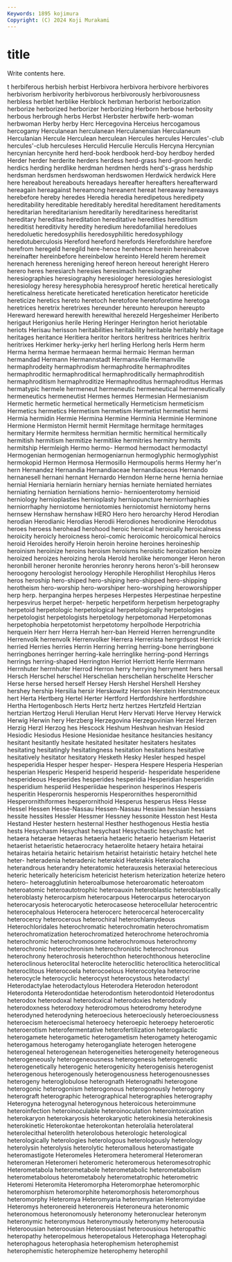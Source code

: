 ```yaml
---
Keywords: 1895 kojimura
Copyright: (C) 2024 Koji Murakami
---
```


# title

Write contents here.



t herbiferous herbish herbist
Herbivora herbivora herbivore herbivores herbivorism herbivority herbivorous herbivorously herbivorousness herbless
herblet herblike Herblock herbman herborist herborization herborize herborized herborizer herborizing
Herborn herbose herbosity herbous herbrough herbs Herbst Herbster herbwife herb-woman
herbwoman Herby herby Herc Hercegovina Herceius hercogamous hercogamy Herculanean herculanean
Herculanensian Herculaneum Herculanian Hercule Herculean herculean Hercules hercules Hercules'-club hercules'-club
herculeses Herculid Herculie Herculis Hercyna Hercynian hercynian hercynite herd herd-book
herdbook herd-boy herdboy herded Herder herder herderite herders herdess herd-grass
herd-groom herdic herdics herding herdlike herdman herdmen herds herd's-grass herdship
herdsman herdsmen herdswoman herdswomen Herdwick herdwick Here here hereabout hereabouts
hereadays hereafter hereafters hereafterward hereagain hereagainst hereamong hereanent hereat hereaway
hereaways herebefore hereby heredes Heredia heredia heredipetous heredipety hereditability hereditable
hereditably heredital hereditament hereditaments hereditarian hereditarianism hereditarily hereditariness hereditarist hereditary
hereditas hereditation hereditative heredities hereditism hereditist hereditivity heredity heredium heredofamilial
heredolues heredoluetic heredosyphilis heredosyphilitic heredosyphilogy heredotuberculosis Hereford hereford herefords Herefordshire
herefore herefrom heregeld heregild here-hence herehence herein hereinabove hereinafter hereinbefore
hereinbelow hereinto Hereld herem heremeit herenach hereness hereniging hereof hereon
hereout hereright Herero herero heres heresiarch heresies heresimach heresiographer heresiographies
heresiography heresiologer heresiologies heresiologist heresiology heresy heresyphobia heresyproof heretic heretical
heretically hereticalness hereticate hereticated heretication hereticator hereticide hereticize heretics hereto
heretoch heretofore heretoforetime heretoga heretrices heretrix heretrixes hereunder hereunto hereupon
hereupto Hereward hereward herewith herewithal herezeld Hergesheimer Heriberto herigaut Herigonius
herile Hering Heringer Herington heriot heriotable heriots Herisau herisson heritabilities
heritability heritable heritably heritage heritages heritance Heritiera heritor heritors heritress
heritrices heritrix heritrixes Herkimer herky-jerky herl herling Herlong herls Herm
herm Herma herma hermae hermaean hermai hermaic Herman herman hermandad
Hermann Hermannstadt Hermansville Hermanville hermaphrodeity hermaphrodism hermaphrodite hermaphrodites hermaphroditic hermaphroditical
hermaphroditically hermaphroditish hermaphroditism hermaphroditize Hermaphroditus hermaphroditus Hermas hermatypic hermele hermeneut
hermeneutic hermeneutical hermeneutically hermeneutics hermeneutist Hermes hermes Hermesian Hermesianism Hermetic
hermetic hermetical hermetically Hermeticism hermeticism Hermetics hermetics Hermetism hermetism Hermetist
hermetist hermi Hermia hermidin Hermie Hermina Hermine Herminia Herminie Herminone
Hermione Hermiston Hermit hermit Hermitage hermitage hermitages hermitary Hermite hermitess
hermitian hermitic hermitical hermitically hermitish hermitism hermitize hermitlike hermitries hermitry
hermits hermitship Hermleigh Hermo hermo- Hermod hermodact hermodactyl Hermogenian hermogenian
hermogeniarnun hermoglyphic hermoglyphist hermokopid Hermon Hermosa Hermosillo Hermoupolis herms Hermy
her'n hern Hernandez Hernandia Hernandiaceae hernandiaceous Hernando hernanesell hernani hernant
Hernardo Herndon Herne herne hernia herniae hernial Herniaria herniarin herniary
hernias herniate herniated herniates herniating herniation herniations hernio- hernioenterotomy hernioid
herniology hernioplasties hernioplasty herniopuncture herniorrhaphies herniorrhaphy herniotome herniotomies herniotomist herniotomy
herns hernsew Hernshaw hernshaw HERO Hero hero heroarchy Herod Herodian
herodian Herodianic Herodias Herodii Herodiones herodionine Herodotus heroes heroess herohead
herohood heroic heroical heroically heroicalness heroicity heroicly heroicness heroi-comic heroicomic
heroicomical heroics heroid Heroides heroify Heroin heroin heroine heroines heroineship
heroinism heroinize heroins heroism heroisms heroistic heroization heroize heroized heroizes
heroizing herola Herold herolike heromonger Heron heron heronbill heroner heronite
heronries heronry herons heron's-bill heronsew heroogony heroologist heroology Herophile Herophilist
Herophilus Heros heros heroship hero-shiped hero-shiping hero-shipped hero-shipping herotheism hero-worship
hero-worshiper hero-worshiping heroworshipper herp herp. herpangina herpes herpeses Herpestes Herpestinae
herpestine herpesvirus herpet herpet- herpetic herpetiform herpetism herpetography herpetoid herpetologic
herpetological herpetologically herpetologies herpetologist herpetologists herpetology herpetomonad Herpetomonas herpetophobia herpetotomist
herpetotomy herpolhode Herpotrichia herquein Herr herr Herra Herrah herr-ban Herreid
Herren herrengrundite Herrenvolk herrenvolk Herrenvolker Herrera Herrerista herrgrdsost Herrick herried
Herries herries Herrin Herring herring herring-bone herringbone herringbones herringer herring-kale
herringlike herring-pond Herrings herrings herring-shaped Herrington Herriot Herriott Herrle Herrmann
Herrnhuter herrnhuter Herrod Herron herry herrying herryment hers hersall Hersch
Herschel herschel Herschelian herschelian herschelite Herscher Herse herse hersed herself
Hersey Hersh Hershel Hershell Hershey hershey hership Hersilia hersir Herskowitz
Herson Herstein Herstmonceux hert Herta Hertberg Hertel Herter Hertford Hertfordshire
hertfordshire Hertha Hertogenbosch Herts Hertz hertz hertzes Hertzfeld Hertzian hertzian
Hertzog Heruli Herulian Herut Herv Hervati Herve Hervey Herwick Herwig
Herwin hery Herzberg Herzegovina Herzegovinian Herzel Herzen Herzig Herzl Herzog
hes Hescock Heshum Heshvan heshvan Hesiod Hesiodic Hesiodus Hesione Hesionidae
hesitance hesitancies hesitancy hesitant hesitantly hesitate hesitated hesitater hesitaters hesitates
hesitating hesitatingly hesitatingness hesitation hesitations hesitative hesitatively hesitator hesitatory Hesketh
Hesky Hesler hesped hespel hespeperidia Hesper hesper hesper- Hespera Hespere
Hesperia Hesperian hesperian Hesperic Hesperid hesperid hesperid- hesperidate hesperidene hesperideous
Hesperides hesperides hesperidia Hesperidian hesperidin hesperidium hesperiid Hesperiidae hesperinon hesperinos
Hesperis hesperitin Hesperornis hesperornis Hesperornithes hesperornithid Hesperornithiformes hesperornithoid Hesperus hesperus
Hess Hesse Hessel Hessen Hesse-Nassau Hessen-Nassau Hessian hessian hessians hessite
hessites Hessler Hessmer Hessney hessonite Hesston hest Hesta Hestand Hester
hestern hesternal Hesther hesthogenous Hestia hestia hests Hesychasm Hesychast hesychast
Hesychastic hesychastic het hetaera hetaerae hetaeras hetaeria hetaeric hetaerio hetaerism
Hetaerist hetaerist hetaeristic hetaerocracy hetaerolite hetaery hetaira hetairai hetairas hetairia
hetairic hetairism hetairist hetairistic hetairy hetchel hete heter- heteradenia heteradenic
heterakid Heterakis Heteralocha heterandrous heterandry heteratomic heterauxesis heteraxial heterecious heteric
heterically hetericism hetericist heterism heterization heterize hetero hetero- heteroagglutinin heteroalbumose
heteroaromatic heteroatom heteroatomic heteroautotrophic heteroauxin heteroblastic heteroblastically heteroblasty heterocarpism heterocarpous
Heterocarpus heterocaryon heterocaryosis heterocaryotic heterocaseose heterocellular heterocentric heterocephalous Heterocera heterocerc
heterocercal heterocercality heterocercy heterocerous heterochiral heterochlamydeous Heterochloridales heterochromatic heterochromatin heterochromatism
heterochromatization heterochromatized heterochrome heterochromia heterochromic heterochromosome heterochromous heterochromy heterochronic heterochronism
heterochronistic heterochronous heterochrony heterochrosis heterochthon heterochthonous heterocline heteroclinous heteroclital heteroclite
heteroclitic heteroclitica heteroclitical heteroclitous Heterocoela heterocoelous Heterocotylea heterocrine heterocycle heterocyclic
heterocyst heterocystous heterodactyl Heterodactylae heterodactylous Heterodera Heterodon heterodont Heterodonta Heterodontidae
heterodontism heterodontoid Heterodontus heterodox heterodoxal heterodoxical heterodoxies heterodoxly heterodoxness heterodoxy
heterodromous heterodromy heterodyne heterodyned heterodyning heteroecious heteroeciously heteroeciousness heteroecism heteroecismal
heteroecy heteroepic heteroepy heteroerotic heteroerotism heterofermentative heterofertilization heterogalactic heterogamete heterogametic
heterogametism heterogamety heterogamic heterogamous heterogamy heterogangliate heterogen heterogene heterogeneal heterogenean
heterogeneities heterogeneity heterogeneous heterogeneously heterogeneousness heterogenesis heterogenetic heterogenetically heterogenic heterogenicity
heterogenisis heterogenist heterogenous heterogenously heterogenousness heterogenousnesses heterogeny heteroglobulose heterognath Heterognathi
heterogone heterogonic heterogonism heterogonous heterogonously heterogony heterograft heterographic heterographical heterographies
heterography Heterogyna heterogynal heterogynous heteroicous heteroimmune heteroinfection heteroinoculable heteroinoculation heterointoxication
heterokaryon heterokaryosis heterokaryotic heterokinesia heterokinesis heterokinetic Heterokontae heterokontan heterolalia heterolateral
heterolecithal heterolith heterolobous heterologic heterological heterologically heterologies heterologous heterologously heterology
heterolysin heterolysis heterolytic heteromallous heteromastigate heteromastigote Heteromeles Heteromera heteromeral Heteromeran
heteromeran Heteromeri heteromeric heteromerous heteromesotrophic Heterometabola heterometabole heterometabolic heterometabolism heterometabolous
heterometaboly heterometatrophic heterometric Heteromi Heteromita Heteromorpha Heteromorphae heteromorphic heteromorphism heteromorphite
heteromorphosis heteromorphous heteromorphy Heteromya Heteromyaria heteromyarian Heteromyidae Heteromys heteronereid heteronereis
Heteroneura heteronomic heteronomous heteronomously heteronomy heteronuclear heteronym heteronymic heteronymous heteronymously
heteronymy heteroousia Heteroousian heteroousian Heteroousiast heteroousious heteropathic heteropathy heteropelmous heteropetalous
Heterophaga Heterophagi heterophagous heterophasia heterophemism heterophemist heterophemistic heterophemize heterophemy heterophil
